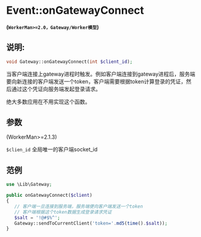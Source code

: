 # Event::onGatewayConnect
**(```WorkerMan>=2.0，Gateway/Worker模型```)**

## 说明:
```php
void Gateway::onGatewayConnect(int $client_id);
```

当客户端连接上gateway进程时触发。例如客户端连接到gateway进程后，服务端要向新连接的客户端发送一个token，客户端需要根据token计算登录的凭证，然后通过这个凭证向服务端发起登录请求。

绝大多数应用在不用实现这个函数。

## 参数
(WorkerMan>=2.1.3)

``` $clien_id ```
全局唯一的客户端socket_id


## 范例
```php
use \Lib\Gateway;

public onGatewayConnect($client)
{
   // 客户端一旦连接到服务端，服务端便向客户端发送一个token
   // 客户端根据这个token数据生成登录请求凭证
   $salt = '!@#$%^';
   Gateway::sendToCurrentClient('token='.md5(time().$salt));
}

```
